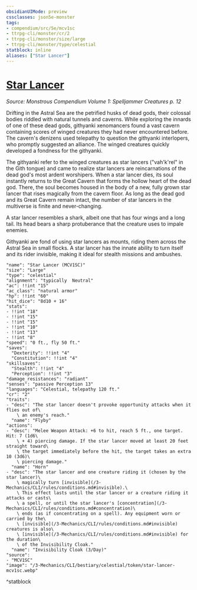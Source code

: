 ```yaml
---
obsidianUIMode: preview
cssclasses: json5e-monster
tags:
- compendium/src/5e/mcv1sc
- ttrpg-cli/monster/cr/2
- ttrpg-cli/monster/size/large
- ttrpg-cli/monster/type/celestial
statblock: inline
aliases: ["Star Lancer"]
---
```

# [Star Lancer](3-Mechanics\CLI\bestiary\celestial/star-lancer-mcv1sc.md)
*Source: Monstrous Compendium Volume 1: Spelljammer Creatures p. 12*  

Drifting in the Astral Sea are the petrified husks of dead gods, their colossal bodies riddled with natural tunnels and caverns. While exploring the innards of one of these dead gods, githyanki xenomancers found a vast cavern containing scores of winged creatures they had never encountered before. The cavern's denizens used telepathy to question the githyanki interlopers, who promptly suggested an alliance. The winged creatures quickly developed a fondness for the githyanki.

The githyanki refer to the winged creatures as star lancers ("vah'k'rel" in the Gith tongue) and came to realize star lancers are reincarnations of the dead god's most ardent worshipers. When a star lancer dies, its soul instantly returns to the Great Cavern that forms the hollow heart of the dead god. There, the soul becomes housed in the body of a new, fully grown star lancer that rises magically from the cavern floor. As long as the dead god and its Great Cavern remain intact, the number of star lancers in the multiverse is finite and never-changing.

A star lancer resembles a shark, albeit one that has four wings and a long tail. Its head bears a sharp protuberance that the creature uses to impale enemies.

Githyanki are fond of using star lancers as mounts, riding them across the Astral Sea in small flocks. A star lancer has the innate ability to turn itself and its rider invisible, making it ideal for stealth missions and ambushes.

```statblock
"name": "Star Lancer (MCV1SC)"
"size": "Large"
"type": "celestial"
"alignment": "typically  Neutral"
"ac": !!int "15"
"ac_class": "natural armor"
"hp": !!int "60"
"hit_dice": "8d10 + 16"
"stats":
- !!int "18"
- !!int "15"
- !!int "15"
- !!int "10"
- !!int "13"
- !!int "8"
"speed": "0 ft., fly 50 ft."
"saves":
  "Dexterity": !!int "4"
  "Constitution": !!int "4"
"skillsaves":
  "Stealth": !!int "4"
  "Perception": !!int "3"
"damage_resistances": "radiant"
"senses": "passive Perception 13"
"languages": "Celestial, telepathy 120 ft."
"cr": "2"
"traits":
- "desc": "The star lancer doesn't provoke opportunity attacks when it flies out of\
    \ an enemy's reach."
  "name": "Flyby"
"actions":
- "desc": "Melee Weapon Attack: +6 to hit, reach 5 ft., one target. Hit: 7 (1d6\
    \ + 4) piercing damage. If the star lancer moved at least 20 feet straight toward\
    \ the target immediately before the hit, the target takes an extra 10 (3d6)\
    \ piercing damage."
  "name": "Horn"
- "desc": "The star lancer and one creature riding it (chosen by the star lancer)\
    \ magically turn [invisible](/3-Mechanics/CLI/rules/conditions.md#invisible).\
    \ This effect lasts until the star lancer or a creature riding it attacks or casts\
    \ a spell, or until the star lancer's [concentration](/3-Mechanics/CLI/rules/conditions.md#concentration)\
    \ ends (as if concentrating on a spell). Any equipment worn or carried by the\
    \ [invisible](/3-Mechanics/CLI/rules/conditions.md#invisible) creatures is also\
    \ [invisible](/3-Mechanics/CLI/rules/conditions.md#invisible) for the duration\
    \ of the Invisibility Cloak."
  "name": "Invisibility Cloak (3/Day)"
"source":
- "MCV1SC"
"image": "/3-Mechanics/CLI/bestiary/celestial/token/star-lancer-mcv1sc.webp"
```
^statblock